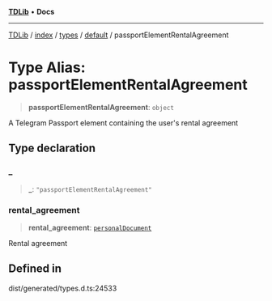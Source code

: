 [**TDLib**](../../../../../../README.md) • **Docs**

***

[TDLib](../../../../../../modules.md) / [index](../../../../../README.md) / [types](../../../README.md) / [default](../README.md) / passportElementRentalAgreement

# Type Alias: passportElementRentalAgreement

> **passportElementRentalAgreement**: `object`

A Telegram Passport element containing the user's rental agreement

## Type declaration

### \_

> **\_**: `"passportElementRentalAgreement"`

### rental\_agreement

> **rental\_agreement**: [`personalDocument`](personalDocument-1.md)

Rental agreement

## Defined in

dist/generated/types.d.ts:24533
